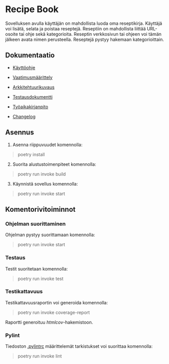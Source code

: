# Recipe Book

Sovelluksen avulla käyttäjän on mahdollista luoda oma reseptikirja.
Käyttäjä voi lisätä, selata ja poistaa reseptejä.
Reseptiin on mahdollista liittää URL-osoite tai ohje sekä kategorioita.
Reseptin verkkosivun tai ohjeen voi tämän jälkeen avata nimen perusteella.
Reseptejä pystyy hakemaan kategorioittain.

## Dokumentaatio

- [Käyttöohje](https://github.com/annehavunen/ot-harjoitustyo/blob/master/dokumentaatio/kayttoohje.md)

- [Vaatimusmäärittely](https://github.com/annehavunen/ot-harjoitustyo/blob/master/dokumentaatio/vaatimusmaarittely.md)

- [Arkkitehtuurikuvaus](https://github.com/annehavunen/ot-harjoitustyo/blob/master/dokumentaatio/arkkitehtuuri.md)

- [Testausdokumentti](https://github.com/annehavunen/ot-harjoitustyo/blob/master/dokumentaatio/testaus.md)

- [Työaikakirjanpito](https://github.com/annehavunen/ot-harjoitustyo/blob/master/dokumentaatio/tuntikirjanpito.md)

- [Changelog](https://github.com/annehavunen/ot-harjoitustyo/blob/master/dokumentaatio/changelog.md)

## Asennus

1. Asenna riippuvuudet komennolla:
> poetry install

2. Suorita alustustoimenpiteet komennolla:
> poetry run invoke build

3. Käynnistä sovellus komennolla:
> poetry run invoke start

## Komentorivitoiminnot

### Ohjelman suorittaminen

Ohjelman pystyy suorittamaan komennolla:
> poetry run invoke start

### Testaus

Testit suoritetaan komennolla:
> poetry run invoke test

### Testikattavuus

Testikattavuusraportin voi generoida komennolla:
> poetry run invoke coverage-report

Raportti generoituu *htmlcov*-hakemistoon.

### Pylint

Tiedoston [.pylintrc](https://github.com/annehavunen/ot-harjoitustyo/blob/master/.pylintrc) määrittelemät tarkistukset voi suorittaa komennolla:
> poetry run invoke lint
